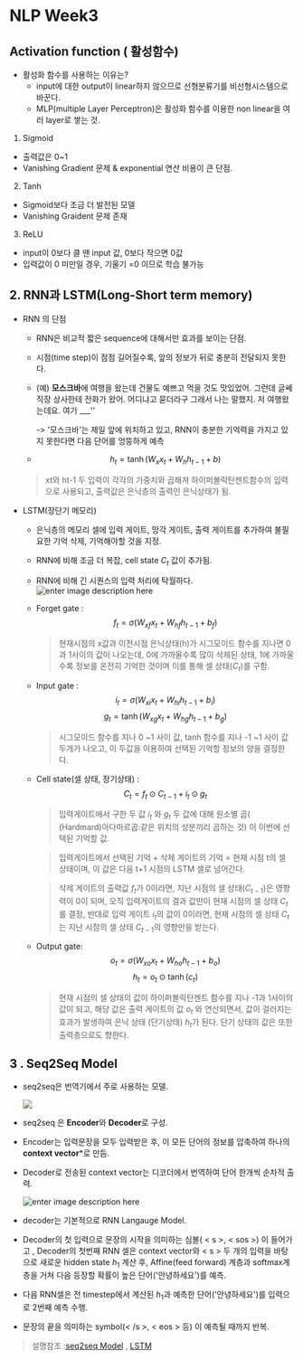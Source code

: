 # NLP Week3
 ## Activation function ( 활성함수)
 - 활성화 함수를 사용하는 이유는?
	 - input에 대한 output이 linear하지 않으므로 선형분류기를 비선형시스템으로 바꾼다.
	 - MLP(multiple Layer Perceptron)은 활성화 함수를 이용한 non linear을 여러 layer로 쌓는 것.
1. Sigmoid
- 출력값은 0~1
- Vanishing Gradient 문제 & exponential 연산 비용이 큰 단점.
2. Tanh
- Sigmoid보다 조금 더 발전된 모델
-  Vanishing Graident 문제 존재
3. ReLU
- input이 0보다 클 땐 input 값, 0보다 작으면 0값
- 입력값이 0 미만일 경우, 기울기 =0 이므로 학습 불가능
## 2.  RNN과 LSTM(Long-Short term memory)
- RNN 의 단점
	- RNN은 비교적 짧은 sequence에 대해서만 효과를 보이는 단점.
	- 시점(time step)이 점점 길어질수록, 앞의 정보가 뒤로 충분히 전달되지 못한다.
	- (예) **모스크바**에 여행을 왔는데 건물도 예쁘고 먹을 것도 맛있었어. 그런데 글쎄 직장 상사한테 전화가 왔어. 어디냐고 묻더라구 그래서 나는 말했지. 저 여행왔는데요. 여기 ___'' 
	
		->  '모스크바'는 제일 앞에 위치하고 있고, RNN이 충분한 기억력을 가지고 있지 못한다면 다음 단어를 엉뚱하게 예측
	- $$h_{t}=\tanh\left (  W_{x}x_{t}+W_{h}h_{t-1}+b \right )$$
	 > xt와 ht-1 두 입력이 각각의 가중치와 곱해져 하이퍼볼릭탄젠트함수의 입력으로 사용되고, 출력값은 은닉층의 출력인 은닉상태가 됨.

 - LSTM(장단기 메모리)
	 - 은닉층의 메모리 셀에 입력 게이트, 망각 게이트, 출력 게이트를 추가하여 불필요한 기억 삭제, 기억해야할 것을 지정.
	- RNN에 비해 조금 더 복잡, cell state $C_{t}$ 값이 추가됨.
	- RNN에 비해 긴 시퀀스의 입력 처리에 탁월하다. 
	![enter image description here](https://wikidocs.net/images/page/22888/vaniila_rnn_and_different_lstm_ver2.PNG)

	- Forget gate : 
	$$ f_{t}=\sigma \left ( W_{xf}x_{t}+ W_{hf}h_{t-1} + b_{f}\right ) $$
		> 현재시점의 x값과 이전시점 은닉상태(h)가 시그모이드 함수를 지나면 0과 1사이의 값이 나오는데, 0에 가까울수록 많이 삭제된 상태, 1에 가까울 수록 정보를 온전히 기억한 것이며 이를 통해 셀 상태($C_{t}$)를 구함.
	- Input gate :   
		$$i_{t}=\sigma \left ( W_{xi}x_{t}+ W_{hi}h_{t-1} + b_{i}\right )$$
		$$g_{t}=\tanh  \left ( W_{xg}x_{t}+ W_{hg}h_{t-1} + b_{g}\right)$$
	  > 시그모이드 함수를 지나 0 ~1 사이 값, tanh 함수를 지나 -1 ~1 사이 값 두개가 나오고, 이 두값을 이용하여 선택된 기억할 정보의 양을 결정한다.
	- Cell state(셀 상태, 장기상태) :   $$C_{t}=f_{t}\odot C_{t-1}+ i_{t}\odot g_{t}$$
	  >입력게이트에서 구한 두 값 $i_{t}$ 와 $g_{t}$ 두 값에 대해 원소별 곱( (Hardmard)아다마르곱:같은 위치의 성분끼리 곱하는 것) 이 이번에 선택된 기억할 값.
	  
	   >입력게이트에서 선택된 기억 + 삭제 게이트의 기억 = 현재 시점 t의 셀 상태이며, 
	   이 값은 다음 t+1 시점의 LSTM 셀로 넘어간다.

		>삭제 게이트의 출력값 $f_{t}$가 0이라면, 지난 시점의 셀 상태($C_{t-1}$)은 영향력이 0이 되며, 오직 입력게이트의 결과 값만이 현재 시점의 셀 상태 $C_{t}$를 결정, 반대로 입력 게이트 $i_{t}$의 값이 0이라면, 현재 시점의 셀 상태  $C_{t}$는 지난 시점의 셀 상태 $C_{t-1}$의 영향만을 받는다.
	   
	- Output gate: 
	$$ o_{t}=\sigma  \left ( W_{xo}x_{t}+ W_{ho}h_{t-1} + b_{o}\right )$$
	$$h_{t}= o_{t} \odot\tanh(c_{t})$$
		> 현재 시점의 셀 상태의 값이 하이퍼볼릭탄젠트 함수를 지나 -1과 1사이의 값이 되고, 해당 값은 출력 게이트의 값 $o_{t}$ 와 연산되면서, 값이 걸러지는 효과가 발생하여 은닉 상태 (단기상태) $h_{t}$가 된다. 단기 상태의 값은 또한 출력층으로도 향한다.

## 3 . Seq2Seq Model
-  seq2seq은 번역기에서 주로 사용하는 모델.
 
   ![](https://wikidocs.net/images/page/24996/%EC%8B%9C%ED%80%80%EC%8A%A4%ED%88%AC%EC%8B%9C%ED%80%80%EC%8A%A4.PNG)
	
- 	seq2seq 은 **Encoder**와 **Decoder**로 구성.
- Encoder는 입력문장을 모두 입력받은 후, 이 모든 단어의 정보를 압축하여 하나의 **context vector***로 만듬.
- Decoder로 전송된 context vector는 디코더에서 번역하여 단어 한개씩 순차적 출력.

  ![enter image description here](https://mblogthumb-phinf.pstatic.net/MjAyMDAxMjVfMTgz/MDAxNTc5ODgzODgxOTY4.9mZGRV9J_yzovNJzQ5gI03lyJvtUSlq2hDVkOaZB_Q0g.z_GZNj_cL2WJkk0YcwWSPFwSv0lb-FPzsGPL2GUzyvEg.PNG.sooftware/image.png?type=w800)

- decoder는 기본적으로 RNN Langauge Model.
- Decoder의 첫 입력으로 문장의 시작을 의미하는 심볼( < s >, < sos >) 이 들어가고 , Decoder의 첫번째 RNN 셀은 context vector와 < s > 두 개의 입력을 바탕으로 새로운 hidden state $h_{1}$ 계산 후, Affine(feed forward) 계층과 softmax계층을 거쳐 다음 등장할 확률이 높은 단어('안녕하세요')를 예측.
- 다음 RNN셀은 전 timestep에서 계산된 $h_{1}$과 예측한 단어('안녕하세요')를 입력으로 2번째 예측 수행.
- 문장의 끝을 의미하는 symbol(< /s >, < eos > 등) 이 예측될 때까지 반복.
> 설명참조 :[seq2seq Model](https://m.blog.naver.com/PostView.nhn?blogId=sooftware&logNo=221784419691&proxyReferer=https://www.google.com/)
, [LSTM](https://wikidocs.net/45101)
